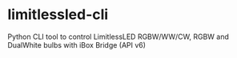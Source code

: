 # limitlessled-cli
Python CLI tool to control LimitlessLED RGBW/WW/CW, RGBW and DualWhite bulbs with iBox Bridge (API v6)
